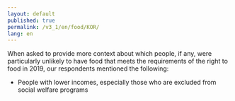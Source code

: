 ```yaml
---
layout: default
published: true
permalink: /v3_1/en/food/KOR/
lang: en
---
```


When asked to provide more context about which people, if any, were particularly unlikely to have food that meets the requirements of the right to food in 2019, our respondents mentioned the following:

-	People with lower incomes, especially those who are excluded from social welfare programs 
